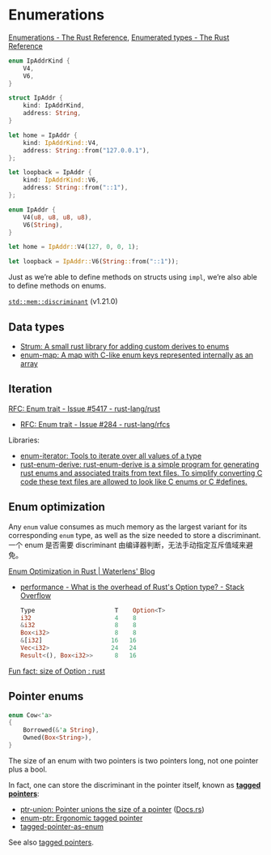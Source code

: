 # Enumerations
[Enumerations - The Rust Reference](https://doc.rust-lang.org/reference/items/enumerations.html), [Enumerated types - The Rust Reference](https://doc.rust-lang.org/reference/types/enum.html)

```rust
enum IpAddrKind {
    V4,
    V6,
}

struct IpAddr {
    kind: IpAddrKind,
    address: String,
}

let home = IpAddr {
    kind: IpAddrKind::V4,
    address: String::from("127.0.0.1"),
};

let loopback = IpAddr {
    kind: IpAddrKind::V6,
    address: String::from("::1"),
};
```

```rust
enum IpAddr {
    V4(u8, u8, u8, u8),
    V6(String),
}

let home = IpAddr::V4(127, 0, 0, 1);

let loopback = IpAddr::V6(String::from("::1"));
```

Just as we’re able to define methods on structs using `impl`, we’re also able to define methods on enums.

[`std::mem::discriminant`](https://doc.rust-lang.org/std/mem/fn.discriminant.html) (v1.21.0)

## Data types
- [Strum: A small rust library for adding custom derives to enums](https://github.com/Peternator7/strum)
- [enum-map: A map with C-like enum keys represented internally as an array](https://codeberg.org/xfix/enum-map)

## Iteration
[RFC: Enum trait - Issue #5417 - rust-lang/rust](https://github.com/rust-lang/rust/issues/5417)
- [RFC: Enum trait - Issue #284 - rust-lang/rfcs](https://github.com/rust-lang/rfcs/issues/284)

Libraries:
- [enum-iterator: Tools to iterate over all values of a type](https://github.com/stephaneyfx/enum-iterator)
- [rust-enum-derive: rust-enum-derive is a simple program for generating rust enums and associated traits from text files. To simplify converting C code these text files are allowed to look like C enums or C #defines.](https://github.com/TaborKelly/rust-enum-derive)

## Enum optimization
Any `enum` value consumes as much memory as the largest variant for its corresponding `enum` type, as well as the size needed to store a discriminant. 一个 enum 是否需要 discriminant 由编译器判断，无法手动指定互斥值域来避免。

[Enum Optimization in Rust | Waterlens' Blog](https://yangrq.org/posts/rust-enum/)
- [performance - What is the overhead of Rust's Option type? - Stack Overflow](https://stackoverflow.com/questions/16504643/what-is-the-overhead-of-rusts-option-type)

  ```rust
  Type                      T    Option<T>
  i32                       4    8
  &i32                      8    8
  Box<i32>                  8    8
  &[i32]                   16   16
  Vec<i32>                 24   24
  Result<(), Box<i32>>      8   16
  ```

[Fun fact: size of Option<String> : rust](https://www.reddit.com/r/rust/comments/174ndzi/fun_fact_size_of_optionstring/)

## Pointer enums
```rust
enum Cow<'a>
{
    Borrowed(&'a String),
    Owned(Box<String>),
}
```

The size of an enum with two pointers is two pointers long, not one pointer plus a bool.

In fact, one can store the discriminant in the pointer itself, known as **[tagged pointers](https://en.wikipedia.org/wiki/Tagged_pointer)**:
- [ptr-union: Pointer unions the size of a pointer](https://github.com/CAD97/pointer-utils) ([Docs.rs](https://resume.cad97.com/pointer-utils/ptr_union/index.html))
- [enum-ptr: Ergonomic tagged pointer](https://github.com/QuarticCat/enum-ptr)
- [tagged-pointer-as-enum](https://github.com/iliabylich/tagged-pointer-as-enum)

See also [tagged pointers](Pointers.md#tagged-pointers).